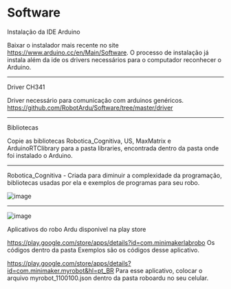 # Software

Instalação da IDE Arduino

Baixar o instalador mais recente no site https://www.arduino.cc/en/Main/Software. O processo de instalação já instala além da ide os drivers necessários para o computador reconhecer o Arduino. 

**************************************************************************************************************
Driver CH341

Driver necessário para comunicação com arduinos genéricos. https://github.com/RobotArdu/Software/tree/master/driver 

**************************************************************************************************************
Bibliotecas

Copie as bibliotecas Robotica_Cognitiva, US, MaxMatrix e ArduinoRTClibrary para a pasta libraries, encontrada dentro da pasta onde foi instalado o Arduino.

**************************************************************************************************************
Robotica_Cognitiva - Criada para diminuir a complexidade da programação, bibliotecas usadas por ela e exemplos de programas para seu robo.

![image](https://user-images.githubusercontent.com/56897889/67486382-51133b00-f642-11e9-9f04-637f88b22a04.png)

**************************************************************************************************************

![image](https://user-images.githubusercontent.com/56897889/67486526-95064000-f642-11e9-8c58-761e2b1f02b1.png)

Aplicativos do robo Ardu disponivel na play store 

https://play.google.com/store/apps/details?id=com.minimakerlabrobo
Os códigos dentro da pasta Exemplos são os códigos desse aplicativo.

https://play.google.com/store/apps/details?id=com.minimaker.myrobot&hl=pt_BR
Para esse aplicativo, colocar o arquivo myrobot_1100100.json dentro da pasta roboardu no seu celular.  

